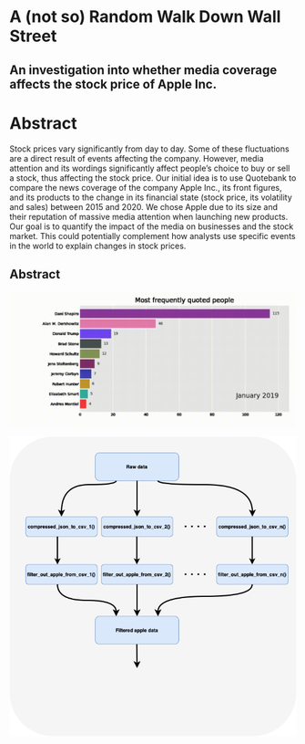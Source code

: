 # A (not so) Random Walk Down Wall Street
## An investigation into whether media coverage affects the stock price of Apple Inc.

# Abstract
​​Stock prices vary significantly from day to day. Some of these fluctuations are a direct result of events affecting the company. However, media attention and its wordings significantly affect people’s choice to buy or sell a stock, thus affecting the stock price. Our initial idea is to use Quotebank to compare the news coverage of the company Apple Inc., its front figures, and its products to the change in its financial state (stock price, its volatility and sales) between 2015 and 2020. We chose Apple due to its size and their reputation of massive media attention when launching new products. Our goal is to quantify the impact of the media on businesses and the stock market. This could potentially complement how analysts use specific events in the world to explain changes in stock prices.

## Abstract

![](https://github.com/epfl-ada/ada-2021-project-club6analysis/blob/main/most_frequent_quoters_animation.gif)


![](https://github.com/epfl-ada/ada-2021-project-club6analysis/blob/main/data/data_extraction_pipeline.png)
